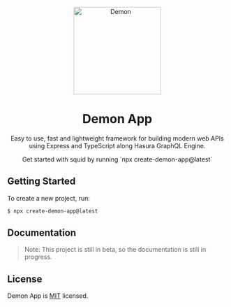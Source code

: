 <p align="center">
<img src="https://safe.b68dev.xyz/aadezZAo.png" width="200" alt="Demon">
  <h1 align="center" >Demon App</h1>
</p>
<p align="center">
  Easy to use, fast and lightweight framework for building modern web APIs using Express and TypeScript along Hasura GraphQL Engine.
</p>
<p align="center">
  Get started with squid by running `npx create-demon-app@latest` 

## Getting Started

To create a new project, run:

```bash
$ npx create-demon-app@latest
```

## Documentation

> Note: This project is still in beta, so the documentation is still in progress.

## License

Demon App is [MIT](LICENSE) licensed.